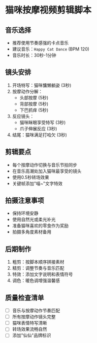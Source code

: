 # 猫咪按摩视频剪辑脚本

## 音乐选择
- 推荐使用节奏感强的卡点音乐
- 建议音乐：`Happy Cat Dance` (BPM 120)
- 音乐时长：30秒-1分钟

## 镜头安排
1. 开场特写：猫咪慵懒躺姿 (3秒)
2. 按摩动作分解：
   - 头部按摩 (5秒)
   - 背部按摩 (5秒)
   - 下巴抓痒 (5秒)
3. 反应镜头：
   - 猫咪眯眼享受特写 (3秒)
   - 爪子伸展反应 (3秒)
4. 结尾：猫咪满足打哈欠 (3秒)

## 剪辑要点
- 每个按摩动作切换与音乐节拍同步
- 在音乐高潮处加入猫咪最享受的镜头
- 使用0.5秒转场效果
- 关键帧添加"喵~"文字特效

## 拍摄注意事项
- 保持环境安静
- 使用自然光或柔光补光
- 准备猫咪喜欢的零食作为奖励
- 拍摄多角度素材备用

## 后期制作
1. 粗剪：按脚本顺序拼接素材
2. 精剪：调整节奏与音乐匹配
3. 特效：添加文字说明和表情符号
4. 调色：暖色调增强温馨感

## 质量检查清单
- [ ] 音乐与按摩动作节奏匹配
- [ ] 所有按摩动作镜头完整
- [ ] 猫咪表情特写清晰
- [ ] 转场效果流畅自然
- [ ] 添加"仙仙"品牌标识
